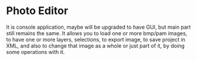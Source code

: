 # Photo Editor
It is console application, maybe will be upgraded to have GUI, but main part still remains the same. It allows you to load one or more bmp/pam images, to have one or more layers, selections, to export image, to save project in XML, and also to change that image as a whole or just part of it, by doing some operations with it.
